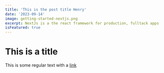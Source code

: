 ```yaml
---
title: 'This is the post title Henry'
date: '2023-09-14'
image: getting-started-nextjs.png
excerpt: NextJs is a the react framework for production, fulltack apps and sited a breeze and ship.
isFeatured: true
---
```


# This is a title

This is some regular text with a [link](https://google.com)
